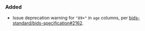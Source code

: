 <!--
A new scriv changelog fragment.

Uncomment the section that is right (remove the HTML comment wrapper).
For top level release notes, leave all the headers commented out.
-->

### Added

- Issue deprecation warning for `"89+"` in `age` columns, per
  [bids-standard/bids-specification#2162][].

[bids-standard/bids-specification#2162]: https://github.com/bids-standard/bids-specification/pull/2162

<!--
### Changed

- A bullet item for the Changed category.

-->
<!--
### Fixed

- A bullet item for the Fixed category.

-->
<!--
### Deprecated

- A bullet item for the Deprecated category.

-->
<!--
### Removed

- A bullet item for the Removed category.

-->
<!--
### Security

- A bullet item for the Security category.

-->
<!--
### Infrastructure

- A bullet item for the Infrastructure category.

-->
